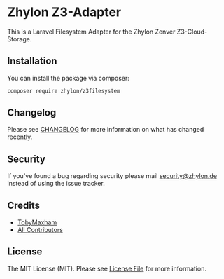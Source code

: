 # Zhylon Z3-Adapter

This is a Laravel Filesystem Adapter for the Zhylon Zenver Z3-Cloud-Storage.

## Installation

You can install the package via composer:

```bash
composer require zhylon/z3filesystem
```

## Changelog

Please see [CHANGELOG](CHANGELOG.md) for more information on what has changed recently.

## Security

If you've found a bug regarding security please mail [security@zhylon.de](mailto:security@zhylon.de) instead of using the issue tracker.

## Credits

- [TobyMaxham](https://github.com/TobyMaxham)
- [All Contributors](../../contributors)

## License

The MIT License (MIT). Please see [License File](LICENSE.md) for more information.